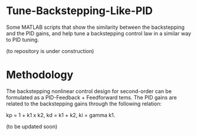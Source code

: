 # Tune-Backstepping-Like-PID
Some MATLAB scripts that show the similarity between the backstepping and the PID gains, and help tune a backstepping control law in a similar way to PID tuning.

(to repository is under construction)

# Methodology
The backstepping nonlinear control design for second-order can be formulated as a PID-Feedback + Feedforward tems. The PID gains are related to the backstepping gains through the following relation:

kp = 1 + k1 x k2,
kd = k1 + k2,
ki = gamma k1.

(to be updated soon)

